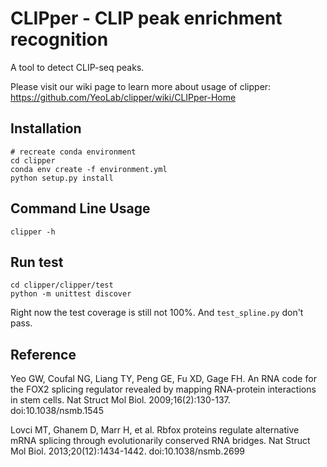 # CLIPper - CLIP peak enrichment recognition

A tool to detect CLIP-seq peaks.

Please visit our wiki page to learn more about usage of clipper: https://github.com/YeoLab/clipper/wiki/CLIPper-Home

## Installation

```shell script
# recreate conda environment
cd clipper
conda env create -f environment.yml
python setup.py install
```
## Command Line Usage

```shell script
clipper -h
````

## Run test
```shell script
cd clipper/clipper/test
python -m unittest discover
```
Right now the test coverage is still not 100%.
And `test_spline.py` don't pass. 

## Reference
Yeo GW, Coufal NG, Liang TY, Peng GE, Fu XD, Gage FH. An RNA code for the FOX2 splicing regulator revealed by mapping RNA-protein interactions in stem cells. Nat Struct Mol Biol. 2009;16(2):130-137. doi:10.1038/nsmb.1545

Lovci MT, Ghanem D, Marr H, et al. Rbfox proteins regulate alternative mRNA splicing through evolutionarily conserved RNA bridges. Nat Struct Mol Biol. 2013;20(12):1434-1442. doi:10.1038/nsmb.2699